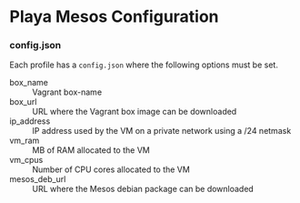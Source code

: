 # Playa Mesos Configuration

### config.json
Each profile has a `config.json` where the following options must be set.

<dl>
  <dt>box_name</dt>
  <dd>Vagrant box-name</dd>

  <dt>box_url</dt>
  <dd>URL where the Vagrant box image can be downloaded</dd>

  <dt>ip_address</dt>
  <dd>IP address used by the VM on a private network using a /24 netmask</dd>

  <dt>vm_ram</dt>
  <dd>MB of RAM allocated to the VM</dd>

  <dt>vm_cpus</dt>
  <dd>Number of CPU cores allocated to the VM</dd>

  <dt>mesos_deb_url</dt>
  <dd>URL where the Mesos debian package can be downloaded</dd>
</dl>
